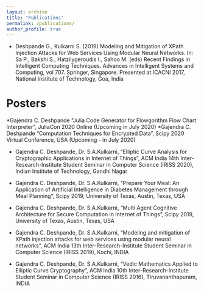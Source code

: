```yaml
---
layout: archive
title: "Publications"
permalink: /publications/
author_profile: true
---
```

* Deshpande G., Kulkarni S. (2019) Modeling and Mitigation of XPath Injection Attacks for Web Services Using Modular Neural Networks. In: Sa P., Bakshi S., Hatzilygeroudis I., Sahoo M. (eds) Recent Findings in Intelligent Computing Techniques. Advances in Intelligent Systems and Computing, vol 707. Springer, Singapore. Presented at ICACNI 2017, National Institute of Technology, Goa, India

<h1>Posters</h1>
*Gajendra C. Deshpande "Julia Code Generator for Flowgorithm Flow Chart Interpreter", JuliaCon 2020 Online (Upcoming in July 2020)
*Gajendra C. Deshpande “Computation Techniques for Encrypted Data”, Scipy 2020 Virtual Conference, USA (Upcoming - in July 2020) 

* Gajendra C. Deshpande, Dr. S.A.Kulkarni, “Elliptic Curve Analysis for Cryptographic Applications in Internet of Things”, ACM India 14th Inter-Research-Institute Student Seminar in Computer Science (IRISS 2020), Indian Institute of Technology, Gandhi Nagar

* Gajendra C. Deshpande, Dr. S.A.Kulkarni, “Prepare Your Meal: An Application of Artificial Intelligence in Diabetes Management through Meal Planning”, Scipy 2019, University of Texas, Austin, Texas, USA 

* Gajendra C. Deshpande, Dr. S.A.Kulkarni, “Multi Agent Cognitive Architecture for Secure Computation in Internet of Things”, Scipy 2019, University of Texas, Austin, Texas, USA 

* Gajendra C. Deshpande, Dr. S.A.Kulkarni, “Modeling and mitigation of XPath injection attacks for web services using modular neural networks”, ACM India 13th Inter-Research-Institute Student Seminar in Computer Science (IRISS 2019), Kochi, INDIA

* Gajendra C. Deshpande, Dr. S.A.Kulkarni, “Vedic Mathematics Applied to Elliptic Curve Cryptography”, ACM India 10th Inter-Research-Institute Student Seminar in Computer Science (IRISS 2016), Tiruvananthapuram, INDIA
